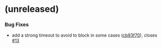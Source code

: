 <a name=""></a>
# (unreleased)


### Bug Fixes

* add a strong timeout to avoid to block in some cases ([cb93f70](https://github.com/metwork-framework/mfdata/commit/cb93f70)), closes [#13](https://github.com/metwork-framework/mfdata/issues/13)



